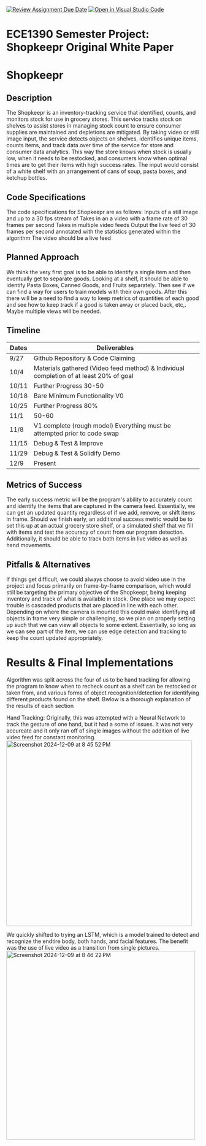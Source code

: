 [![Review Assignment Due Date](https://classroom.github.com/assets/deadline-readme-button-22041afd0340ce965d47ae6ef1cefeee28c7c493a6346c4f15d667ab976d596c.svg)](https://classroom.github.com/a/tdy6BFPL)
[![Open in Visual Studio Code](https://classroom.github.com/assets/open-in-vscode-2e0aaae1b6195c2367325f4f02e2d04e9abb55f0b24a779b69b11b9e10269abc.svg)](https://classroom.github.com/online_ide?assignment_repo_id=15808790&assignment_repo_type=AssignmentRepo)
# ECE1390 Semester Project: Shopkeepr Original White Paper

# Shopkeepr 

## Description
The Shopkeepr is an inventory-tracking service that identified, counts, and monitors stock for use in grocery stores. This service tracks stock on shelves to assist stores in managing stock count to ensure consumer supplies are maintained and depletions are mitigated. By taking video or still image input, the service detects objects on shelves, identifies unique items, counts items, and track data over time of the service for store and consumer data analytics. This way the store knows when stock is usually low, when it needs to be restocked, and consumers know when optimal times are to get their items with high success rates. The input would consist of a white shelf with an arrangement of cans of soup, pasta boxes, and ketchup bottles. 

## Code Specifications
The code specifications for Shopkeepr are as follows: 
Inputs of a still image and up to a 30 fps stream of Takes in an a video with a frame rate of 30 frames per second 
Takes in multiple video feeds 
Output the live feed of 30 frames per second annotated with the statistics generated within the algorithm 
The video should be a live feed 

## Planned Approach
We think the very first goal is to be able to identify a single item and then eventually get to separate goods. Looking at a shelf, it should be able to identify Pasta Boxes, Canned Goods, and Fruits separately. Then see if we can find a way for users to train models with their own goods. After this there will be a need to find a way to keep metrics of quantities of each good and see how to keep track if a good is taken away or placed back, etc,. Maybe multiple views will be needed. 

## Timeline
| Dates | Deliverables |
| ------|-------- |
| 9/27 | Github Repository & Code Claiming |
| 10/4 | Materials gathered (Video feed method) & Individual completion of at least 20% of goal  |
| 10/11 | Further Progress 30-50  |
| 10/18 | Bare Minimum Functionality V0 |
| 10/25 | Further Progress 80% |
| 11/1 | 50-60 |
| 11/8 | V1 complete (rough model)  Everything must be attempted prior to code swap  |
| 11/15 | Debug & Test & Improve  |
| 11/29 | Debug & Test & Solidify Demo  |
| 12/9 | Present |
 

## Metrics of Success
The early success metric will be the program's ability to accurately count and identify the items that are captured in the camera feed. Essentially, we can get an updated quantity regardless of if we add, remove, or shift items in frame. Should we finish early, an additional success metric would be to set this up at an actual grocery store shelf, or a simulated shelf that we fill with items and test the accuracy of count from our program detection. Additionally, it should be able to track both items in live video as well as hand movements. 

## Pitfalls & Alternatives
If things get difficult, we could always choose to avoid video use in the project and focus primarily on frame-by-frame comparison, which would still be targeting the primary objective of the Shopkeepr, being keeping inventory and track of what is available in stock. 
One place we may expect trouble is cascaded products that are placed in line with each other. Depending on where the camera is mounted this could make identifying all objects in frame very simple or challenging, so we plan on properly setting up such that we can view all objects to some extent. Essentially, so long as we can see part of the item, we can use edge detection and tracking to keep the count updated appropriately. 

 
# Results & Final Implementations
Algorithm was split across the four of us to be hand tracking for allowing the program to know when to recheck count as a shelf can be restocked or taken from, and various forms of object recognition/detection for identifying different products found on the shelf. Bwlow is a thorough explanation of the results of each section

Hand Tracking: Originally, this was attempted with a Neural Network to track the gesture of one hand, but it had a some of issues. It was not very accureate and it only ran off of single images without the addition of live video feed for constant monitoring.
<img width="484" alt="Screenshot 2024-12-09 at 8 45 52 PM" src="https://github.com/user-attachments/assets/aa3ab3a3-006e-412e-84af-79d6dc2811ab">

We quickly shifted to trying an LSTM, which is a model trained to detect and recognize the endtire body, both hands, and facial features. The benefit was the use of live video as a transition from single pictures.
<img width="492" alt="Screenshot 2024-12-09 at 8 46 22 PM" src="https://github.com/user-attachments/assets/04effa03-0cc7-4203-98f4-cc5e5659b316">


